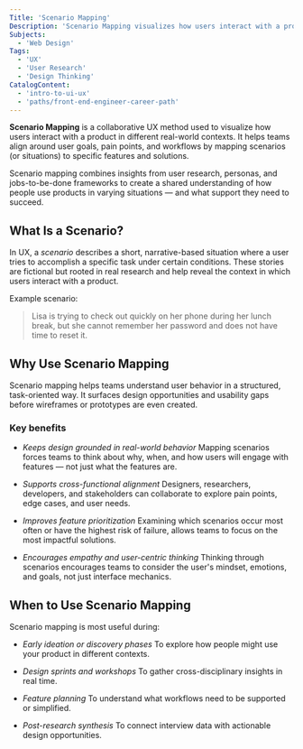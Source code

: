 ```yaml
---
Title: 'Scenario Mapping'
Description: 'Scenario Mapping visualizes how users interact with a product in various real-world situations to identify needs and opportunities.'
Subjects:
  - 'Web Design'
Tags:
  - 'UX'
  - 'User Research'
  - 'Design Thinking'
CatalogContent:
  - 'intro-to-ui-ux'
  - 'paths/front-end-engineer-career-path'
---
```


**Scenario Mapping** is a collaborative UX method used to visualize how users interact with a product in different real-world contexts. It helps teams align around user goals, pain points, and workflows by mapping scenarios (or situations) to specific features and solutions.

Scenario mapping combines insights from user research, personas, and jobs-to-be-done frameworks to create a shared understanding of how people use products in varying situations — and what support they need to succeed.

## What Is a Scenario?

In UX, a _scenario_ describes a short, narrative-based situation where a user tries to accomplish a specific task under certain conditions. These stories are fictional but rooted in real research and help reveal the context in which users interact with a product.

Example scenario:

> Lisa is trying to check out quickly on her phone during her lunch break, but she cannot remember her password and does not have time to reset it.

## Why Use Scenario Mapping

Scenario mapping helps teams understand user behavior in a structured, task-oriented way. It surfaces design opportunities and usability gaps before wireframes or prototypes are even created.

### Key benefits

- _Keeps design grounded in real-world behavior_
  Mapping scenarios forces teams to think about why, when, and how users will engage with features — not just what the features are.

- _Supports cross-functional alignment_
  Designers, researchers, developers, and stakeholders can collaborate to explore pain points, edge cases, and user needs.

- _Improves feature prioritization_
  Examining which scenarios occur most often or have the highest risk of failure, allows teams to focus on the most impactful solutions.

- _Encourages empathy and user-centric thinking_
  Thinking through scenarios encourages teams to consider the user's mindset, emotions, and goals, not just interface mechanics.

## When to Use Scenario Mapping

Scenario mapping is most useful during:

- _Early ideation or discovery phases_
  To explore how people might use your product in different contexts.

- _Design sprints and workshops_
  To gather cross-disciplinary insights in real time.

- _Feature planning_
  To understand what workflows need to be supported or simplified.

- _Post-research synthesis_
  To connect interview data with actionable design opportunities.
